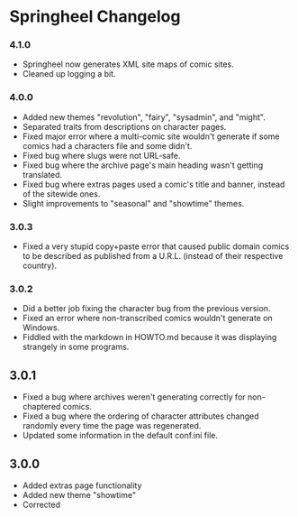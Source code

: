 # Springheel Changelog

### 4.1.0

+ Springheel now generates XML site maps of comic sites.
+ Cleaned up logging a bit.

### 4.0.0
+ Added new themes "revolution", "fairy", "sysadmin", and "might".
+ Separated traits from descriptions on character pages.
+ Fixed major error where a multi-comic site wouldn't generate if some comics had a characters file and some didn't.
+ Fixed bug where slugs were not URL-safe.
+ Fixed bug where the archive page's main heading wasn't getting translated.
+ Fixed bug where extras pages used a comic's title and banner, instead of the sitewide ones.
+ Slight improvements to "seasonal" and "showtime" themes.

### 3.0.3
+ Fixed a very stupid copy+paste error that caused public domain comics to be described as published from a U.R.L. (instead of their respective country).

### 3.0.2
+ Did a better job fixing the character bug from the previous version.
+ Fixed an error where non-transcribed comics wouldn't generate on Windows.
+ Fiddled with the markdown in HOWTO.md because it was displaying strangely in some programs.

## 3.0.1
+ Fixed a bug where archives weren't generating correctly for non-chaptered comics.
+ Fixed a bug where the ordering of character attributes changed randomly every time the page was regenerated.
+ Updated some information in the default conf.ini file.

## 3.0.0
+ Added extras page functionality
+ Added new theme "showtime"
+ Corrected <title> elements for character pages
+ Improved logging

## 2.0.0
+ Condensed template files into one
+ Improved accessibility
+ Updated translations

## 1.0.2
+ Fixed a bug where archives couldn't be generated for multi-comic sites.

## 1.0.1
+ Fixed the parts of the readme that said arrow was a dependency (it isn't).
+ Fixed a bug where .sass-cache was getting installed as if it were a theme.

## 1.0.0

+ Streamlined config files.
+ Tidied up all stylesheets and templates.
+ Added some more translation strings.
+ Refactored a whole lot of code and made it neater.
+ Fixed miscellaneous bugs.
+ Added new themes "rock" and "western".
+ Added better arrows for some themes.